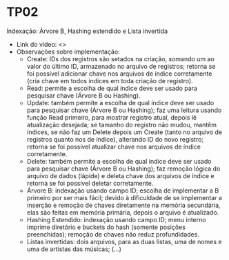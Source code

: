 # TP02

Indexação: Árvore B, Hashing estendido e Lista invertida

- Link do vídeo: <>
- Observações sobre implementação:
    - Create: IDs dos registros são setados na criação, somando um ao valor do último ID, armazenado no arquivo de registros; retorna se foi possível adicionar chave nos arquivos de índice corretamente (cria chave em todos índices em toda criação de registro).
    - Read: permite a escolha de qual índice deve ser usado para pesquisar chave (Árvore B ou Hashing).
    - Update: também permite a escolha de qual índice deve ser usado para pesquisar chave (Árvore B ou Hashing); faz uma leitura usando função Read primeiro, para mostrar registro atual, depois lê atualização desejada; se tamanho do registro não mudou, mantêm índices, se não faz um Delete depois um Create (tanto no arquivo de registros quanto nos de índice), alterando ID do novo registro; retorna se foi possível atualizar chave nos arquivos de índice corretamente.
    - Delete: também permite a escolha de qual índice deve ser usado para pesquisar chave (Árvore B ou Hashing); faz remoção lógica do arquivo de dados (lápide) e deleta chave dos arquivos de índice e retorna se foi possível deletar corretamente.
    - Árvore B: indexação usando campo ID; escolha de implementar a B primeiro por ser mais fácil; devido à dificuldade de se implementar a inserção e remoção de chaves diretamente na memória secundária, elas são feitas em memória primária, depois o arquivo é atualizado.
    - Hashing Estendido: indexação usando campo ID; menu interno imprime diretório e buckets do hash (somente posições preenchidas); remoção de chaves não reduz profundidades.
    - Listas invertidas: dois arquivos, para as duas listas, uma de nomes e uma de artistas das músicas; (...) 
